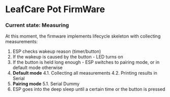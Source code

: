 # LeafCare Pot FirmWare

### Current state: Measuring

At this moment, the firmware implements lifecycle skeleton with collecting measurements:
1. ESP checks wakeup reason (timer/button)
2. If the wakeup is caused by the button - LED turns on
3. If the button is held long enough - ESP switches to pairing mode, or in default mode otherwise
4. **Default mode**
4.1. Collecting all measurements
4.2. Printing results in Serial
5. **Pairing mode**
5.1. Serial Dummy
6. ESP goes into the deep sleep until a certain time or the button is pressed